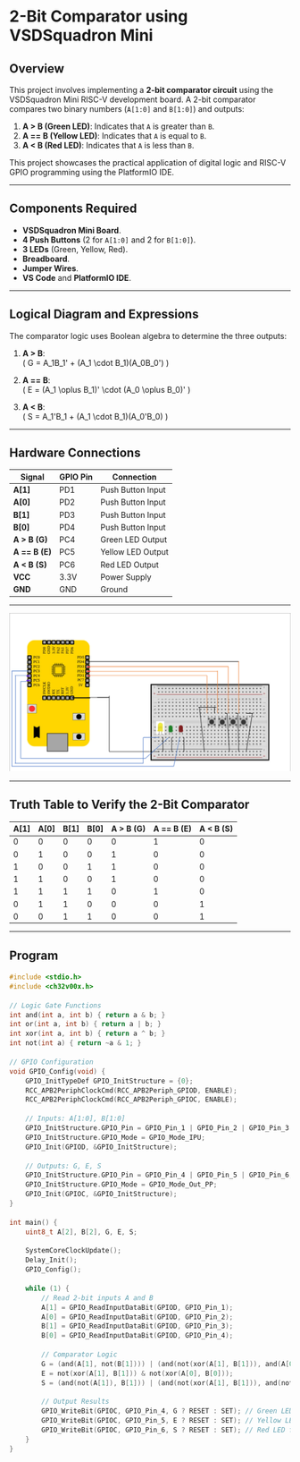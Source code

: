 # 2-Bit Comparator using VSDSquadron Mini

## Overview
This project involves implementing a **2-bit comparator circuit** using the VSDSquadron Mini RISC-V development board. A 2-bit comparator compares two binary numbers (`A[1:0]` and `B[1:0]`) and outputs:
1. **A > B (Green LED)**: Indicates that `A` is greater than `B`.
2. **A == B (Yellow LED)**: Indicates that `A` is equal to `B`.
3. **A < B (Red LED)**: Indicates that `A` is less than `B`.

This project showcases the practical application of digital logic and RISC-V GPIO programming using the PlatformIO IDE.

---

## Components Required
- **VSDSquadron Mini Board**.
- **4 Push Buttons** (2 for `A[1:0]` and 2 for `B[1:0]`).
- **3 LEDs** (Green, Yellow, Red).
- **Breadboard**.
- **Jumper Wires**.
- **VS Code** and **PlatformIO IDE**.

---

## Logical Diagram and Expressions
The comparator logic uses Boolean algebra to determine the three outputs:

1. **A > B**:  
   \( G = A_1B_1' + (A_1 \cdot B_1)(A_0B_0') \)

2. **A == B**:  
   \( E = (A_1 \oplus B_1)' \cdot (A_0 \oplus B_0)' \)

3. **A < B**:  
   \( S = A_1'B_1 + (A_1 \cdot B_1)(A_0'B_0) \)

---

## Hardware Connections

| **Signal**     | **GPIO Pin** | **Connection**       |
|-----------------|--------------|----------------------|
| **A[1]**       | PD1          | Push Button Input    |
| **A[0]**       | PD2          | Push Button Input    |
| **B[1]**       | PD3          | Push Button Input    |
| **B[0]**       | PD4          | Push Button Input    |
| **A > B (G)**  | PC4          | Green LED Output     |
| **A == B (E)** | PC5          | Yellow LED Output    |
| **A < B (S)**  | PC6          | Red LED Output       |
| **VCC**        | 3.3V         | Power Supply         |
| **GND**        | GND          | Ground               |

---
![Alt text](Snapshots/VSDQ2.png)

---

## Truth Table to Verify the 2-Bit Comparator

| **A[1]** | **A[0]** | **B[1]** | **B[0]** | **A > B (G)** | **A == B (E)** | **A < B (S)** |
|----------|----------|----------|----------|---------------|----------------|---------------|
| 0        | 0        | 0        | 0        | 0             | 1              | 0             |
| 0        | 1        | 0        | 0        | 1             | 0              | 0             |
| 1        | 0        | 0        | 1        | 1             | 0              | 0             |
| 1        | 1        | 0        | 0        | 1             | 0              | 0             |
| 1        | 1        | 1        | 1        | 0             | 1              | 0             |
| 0        | 1        | 1        | 0        | 0             | 0              | 1             |
| 0        | 0        | 1        | 1        | 0             | 0              | 1             |

---

## Program

```c
#include <stdio.h>
#include <ch32v00x.h>

// Logic Gate Functions
int and(int a, int b) { return a & b; }
int or(int a, int b) { return a | b; }
int xor(int a, int b) { return a ^ b; }
int not(int a) { return ~a & 1; }

// GPIO Configuration
void GPIO_Config(void) {
    GPIO_InitTypeDef GPIO_InitStructure = {0};
    RCC_APB2PeriphClockCmd(RCC_APB2Periph_GPIOD, ENABLE);
    RCC_APB2PeriphClockCmd(RCC_APB2Periph_GPIOC, ENABLE);

    // Inputs: A[1:0], B[1:0]
    GPIO_InitStructure.GPIO_Pin = GPIO_Pin_1 | GPIO_Pin_2 | GPIO_Pin_3 | GPIO_Pin_4;
    GPIO_InitStructure.GPIO_Mode = GPIO_Mode_IPU;
    GPIO_Init(GPIOD, &GPIO_InitStructure);

    // Outputs: G, E, S
    GPIO_InitStructure.GPIO_Pin = GPIO_Pin_4 | GPIO_Pin_5 | GPIO_Pin_6;
    GPIO_InitStructure.GPIO_Mode = GPIO_Mode_Out_PP;
    GPIO_Init(GPIOC, &GPIO_InitStructure);
}

int main() {
    uint8_t A[2], B[2], G, E, S;

    SystemCoreClockUpdate();
    Delay_Init();
    GPIO_Config();

    while (1) {
        // Read 2-bit inputs A and B
        A[1] = GPIO_ReadInputDataBit(GPIOD, GPIO_Pin_1);
        A[0] = GPIO_ReadInputDataBit(GPIOD, GPIO_Pin_2);
        B[1] = GPIO_ReadInputDataBit(GPIOD, GPIO_Pin_3);
        B[0] = GPIO_ReadInputDataBit(GPIOD, GPIO_Pin_4);

        // Comparator Logic
        G = (and(A[1], not(B[1]))) | (and(not(xor(A[1], B[1])), and(A[0], not(B[0]))));
        E = not(xor(A[1], B[1])) & not(xor(A[0], B[0]));
        S = (and(not(A[1]), B[1])) | (and(not(xor(A[1], B[1])), and(not(A[0]), B[0])));

        // Output Results
        GPIO_WriteBit(GPIOC, GPIO_Pin_4, G ? RESET : SET); // Green LED for A > B
        GPIO_WriteBit(GPIOC, GPIO_Pin_5, E ? RESET : SET); // Yellow LED for A == B
        GPIO_WriteBit(GPIOC, GPIO_Pin_6, S ? RESET : SET); // Red LED for A < B
    }
}


